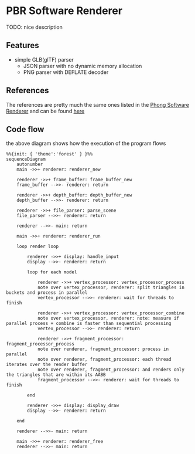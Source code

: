 # PBR Software Renderer

TODO: nice description

## Features

- simple GLB(glTF) parser
    - JSON parser with no dynamic memory allocation
    - PNG parser with DEFLATE decoder

## References

The references are pretty much the same ones listed in the [Phong Software Renderer](https://github.com/marsp0/phong-software-renderer) and can be found [here](https://github.com/marsp0/software-renderer/wiki/References)

## Code flow

the above diagram shows how the execution of the program flows

``` mermaid
%%{init: { 'theme':'forest' } }%%
sequenceDiagram
    autonumber
    main ->>+ renderer: renderer_new
    
    renderer ->>+ frame_buffer: frame_buffer_new
    frame_buffer -->>- renderer: return

    renderer ->>+ depth_buffer: depth_buffer_new
    depth_buffer -->>- renderer: return

    renderer ->>+ file_parser: parse_scene 
    file_parser -->>- renderer: return

    renderer -->>- main: return

    main ->>+ renderer: renderer_run

    loop render loop

        renderer ->>+ display: handle_input
        display -->>- renderer: return

        loop for each model

            renderer ->>+ vertex_processor: vertex_processor_process
            note over vertex_processor, renderer: split triangles in buckets and process in parallel
            vertex_processor -->>- renderer: wait for threads to finish

            renderer ->>+ vertex_processor: vertex_processor_combine
            note over vertex_processor, renderer: note: measure if parallel process + combine is faster than sequential processing
            vertex_processor -->>- renderer: return

            renderer ->>+ fragment_processor: fragment_processor_process
            note over renderer, fragment_processor: process in parallel
            note over renderer, fragment_processor: each thread iterates over the render buffer
            note over renderer, fragment_processor: and renders only the triangles that are within its AABB
            fragment_processor -->>- renderer: wait for threads to finish

        end

        renderer ->>+ display: display_draw
        display -->>- renderer: return

    end

    renderer -->>- main: return

    main ->>+ renderer: renderer_free
    renderer -->>- main: return

```
